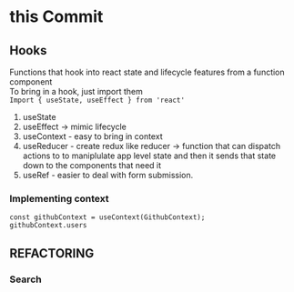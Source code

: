 # this Commit

## Hooks

Functions that hook into react state and lifecycle features from a function component  
To bring in a hook, just import them  
`Import { useState, useEffect } from 'react'`

1. useState
2. useEffect -> mimic lifecycle
3. useContext - easy to bring in context
4. useReducer - create redux like reducer -> function that can dispatch actions to to maniplulate app level state and then it sends that state down to the components that need it
5. useRef - easier to deal with form submission.

### Implementing context

`const githubContext = useContext(GithubContext);`  
`githubContext.users`


## REFACTORING 

### Search
